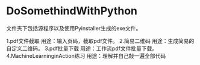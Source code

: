 ﻿# DoSomethindWithPython

文件夹下包括源程序以及使用Pyinstaller生成的exe文件。

1.pdf文件截取
  用途：输入页码，截取pdf文件。
2.简易二维码
  用途：生成简易的自定义二维码。
3.pdf批量下载
  用途：工作流pdf文件批量下载。
4.MachineLearninginAction练习
  用途：理解并自己敲一遍全部代码